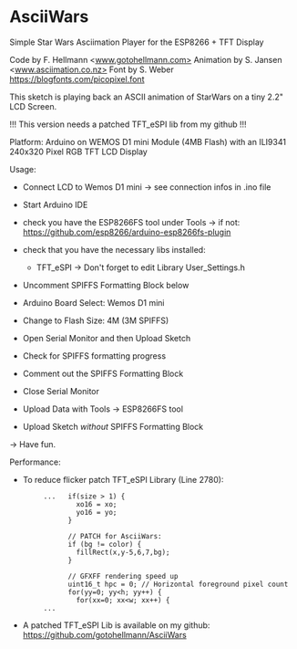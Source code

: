 # AsciiWars
Simple Star Wars Asciimation Player for the ESP8266 + TFT Display

Code by        F. Hellmann  <www.gotohellmann.com>
Animation by   S. Jansen    <www.asciimation.co.nz>
Font by        S. Weber     <https://blogfonts.com/picopixel.font>
 
 This sketch is playing back an ASCII animation of 
 StarWars on a tiny 2.2" LCD Screen. 

 !!! This version needs a patched TFT_eSPI lib from my github !!!

 Platform: 
 Arduino on WEMOS D1 mini Module (4MB Flash)
 with an ILI9341 240x320 Pixel RGB TFT LCD Display
 
 
 Usage:     
 
 - Connect LCD to Wemos D1 mini
   -> see connection infos in .ino file
 - Start Arduino IDE
 - check you have the ESP8266FS tool under Tools
  -> if not: https://github.com/esp8266/arduino-esp8266fs-plugin
    
 - check that you have the necessary libs installed:
   - TFT_eSPI
      -> Don't forget to edit Library User_Settings.h
                 
 - Uncomment SPIFFS Formatting Block below
 - Arduino Board Select: Wemos D1 mini
 - Change to Flash Size: 4M (3M SPIFFS)
 - Open Serial Monitor and then Upload Sketch
 - Check for SPIFFS formatting progress
 - Comment out the SPIFFS Formatting Block
 
 - Close Serial Monitor 
 - Upload Data with Tools -> ESP8266FS tool
 - Upload Sketch _without_ SPIFFS Formatting Block
      
 -> Have fun.

 Performance:

 - To reduce flicker patch TFT_eSPI Library (Line 2780):
            
            ...   if(size > 1) {
                    xo16 = xo;
                    yo16 = yo;
                  }
            
                  // PATCH for AsciiWars:
                  if (bg != color) {
                    fillRect(x,y-5,6,7,bg);
                  }
                  
                  // GFXFF rendering speed up
                  uint16_t hpc = 0; // Horizontal foreground pixel count
                  for(yy=0; yy<h; yy++) {
                    for(xx=0; xx<w; xx++) {
            ...

  - A patched TFT_eSPI Lib is available on my github: 
  https://github.com/gotohellmann/AsciiWars
              
